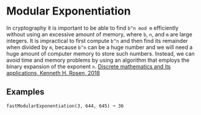 # Modular Exponentiation
In cryptography it is important to be able to find `b^n mod m` efficiently without using an excessive amount of memory, where `b`, `n`, and `m` are large integers. It is impractical to first compute `b^n` and then find its remainder when divided by `m`, because `b^n` can be a huge number and we will need a huge amount of computer memory to store such numbers. Instead, we can avoid time and memory problems by using an algorithm that employs the binary expansion of the exponent `n`. [Discrete mathematics and its applications, Kenneth H. Rosen, 2018](https://g.co/kgs/r2FtpH)


## Examples
`fastModularExponentiation(3, 644, 645) ➞ 36`

